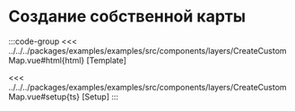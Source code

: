 # Создание собственной карты

<script lang="ts" setup>
import MapComponent from 'examples/src/components/layers/CreateCustomMap.vue';
</script>

<map-component/>

:::code-group
<<< ../../../packages/examples/examples/src/components/layers/CreateCustomMap.vue#html{html} [Template]

<<< ../../../packages/examples/examples/src/components/layers/CreateCustomMap.vue#setup{ts} [Setup]
:::
